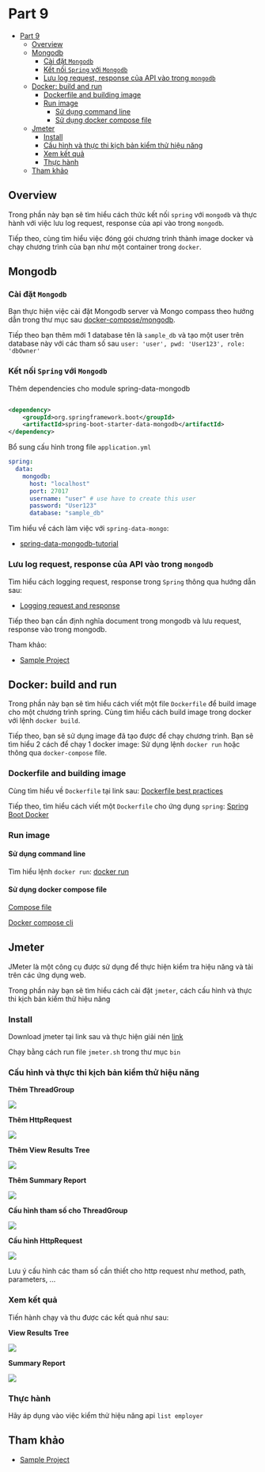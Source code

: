 # Part 9

<!-- TOC -->
* [Part 9](#part-9)
  * [Overview](#overview)
  * [Mongodb](#mongodb)
    * [Cài đặt `Mongodb`](#cài-đặt-mongodb)
    * [Kết nối `Spring` với `Mongodb`](#kết-nối-spring-với-mongodb)
    * [Lưu log request, response của API vào trong `mongodb`](#lưu-log-request-response-của-api-vào-trong-mongodb)
  * [Docker: build and run](#docker-build-and-run)
    * [Dockerfile and building image](#dockerfile-and-building-image)
    * [Run image](#run-image)
      * [Sử dụng command line](#sử-dụng-command-line)
      * [Sử dụng docker compose file](#sử-dụng-docker-compose-file)
  * [Jmeter](#jmeter)
    * [Install](#install)
    * [Cấu hình và thực thi kịch bản kiểm thử hiệu năng](#cấu-hình-và-thực-thi-kịch-bản-kiểm-thử-hiệu-năng)
    * [Xem kết quả](#xem-kết-quả)
    * [Thực hành](#thực-hành)
  * [Tham khảo](#tham-khảo)
<!-- TOC -->

## Overview

Trong phần này bạn sẽ tìm hiểu cách thức kết nối `spring` với `mongodb` và thực hành với việc lưu log request, response
của api vào trong `mongodb`.

Tiếp theo, cùng tìm hiểu việc đóng gói chương trình thành image docker và chạy chương trình của bạn như một container
trong `docker`.

## Mongodb

### Cài đặt `Mongodb`

Bạn thực hiện việc cài đặt Mongodb server và Mongo compass theo hướng dẫn trong thư mục sau
[docker-compose/mongodb](../../source/docker-compose/mongo).

Tiếp theo bạn thêm mới 1 database tên là `sample_db` và tạo một user trên database này với các tham số sau
`user: 'user', pwd: 'User123', role: 'dbOwner'`

### Kết nối `Spring` với `Mongodb`

Thêm dependencies cho module spring-data-mongodb

```xml

<dependency>
    <groupId>org.springframework.boot</groupId>
    <artifactId>spring-boot-starter-data-mongodb</artifactId>
</dependency>
```

Bổ sung cấu hình trong file `application.yml`

```yml
spring:
  data:
    mongodb:
      host: "localhost"
      port: 27017
      username: "user" # use have to create this user
      password: "User123"
      database: "sample_db"
```

Tìm hiểu về cách làm việc với `spring-data-mongo`:

- [spring-data-mongodb-tutorial](https://www.baeldung.com/spring-data-mongodb-tutorial)

### Lưu log request, response của API vào trong `mongodb`

Tìm hiểu cách logging request, response trong `Spring` thông qua hướng dẫn sau:

- [Logging request and response](https://frandorado.github.io/spring/2018/11/15/log-request-response-with-body-spring.html)

Tiếp theo bạn cần định nghĩa document trong mongodb và lưu request, response vào trong mongodb.

Tham khảo:

- [Sample Project](../../source/sample-project)

## Docker: build and run

Trong phần này bạn sẽ tìm hiểu cách viết một file `Dockerfile` để build image cho một chương trình spring.
Cùng tìm hiểu cách build image trong docker với lệnh `docker build`.

Tiếp theo, bạn sẽ sử dụng image đã tạo được để chạy chương trình. Bạn sẽ tìm hiểu 2 cách để chạy 1 docker image: Sử dụng
lệnh `docker run` hoặc thông qua `docker-compose` file.

### Dockerfile and building image

Cùng tìm hiểu về `Dockerfile` tại link sau:
[Dockerfile best practices](https://docs.docker.com/develop/develop-images/dockerfile_best-practices/)

Tiếp theo, tìm hiểu cách viết một `Dockerfile` cho ứng dụng `spring`:
[Spring Boot Docker](https://spring.io/guides/topicals/spring-boot-docker/)

### Run image

#### Sử dụng command line

Tìm hiểu lệnh `docker run`: [docker run](https://docs.docker.com/engine/reference/run/)

#### Sử dụng docker compose file

[Compose file](https://docs.docker.com/compose/compose-file/03-compose-file/)

[Docker compose cli](https://docs.docker.com/compose/reference/)

## Jmeter

JMeter là một công cụ được sử dụng để thực hiện kiểm tra hiệu năng và tải trên các ứng dụng web. 

Trong phần này bạn sẽ tìm hiểu cách cài đặt `jmeter`, cách cấu hình và thực thi kịch bản kiểm thử hiệu năng

### Install

Download jmeter tại link sau và thực hiện giải nén [link](https://jmeter.apache.org/download_jmeter.cgi)

Chạy bằng cách run file `jmeter.sh` trong thư mục `bin`

### Cấu hình và thực thi kịch bản kiểm thử hiệu năng

**Thêm ThreadGroup**

![](img/jmeter_thread_group.png)

**Thêm HttpRequest**

![](img/jmeter_http_request.png)

**Thêm View Results Tree**

![](img/jmeter_view_results_tree.png)

**Thêm Summary Report**

![](img/jmeter_sumary_report.png)

**Cấu hình tham số cho ThreadGroup**

![](img/jmeter_thread_group_settings.png)

**Cấu hình HttpRequest**

![](img/jmeter_http_request_settings.png)

Lưu ý cấu hình các tham số cần thiết cho http request như method, path, parameters, ...

### Xem kết quả

Tiến hành chạy và thu được các kết quả như sau:

**View Results Tree**

![](img/jmeter_view_results_tree_output.png)

**Summary Report**

![](img/jmeter_summary_report_output.png)

### Thực hành

Hãy áp dụng vào việc kiểm thử hiệu năng api `list employer` 

## Tham khảo

- [Sample Project](../../source/sample-project)